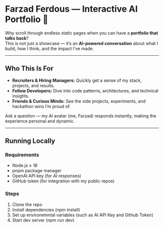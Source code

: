 # Farzad Ferdous — Interactive AI Portfolio 🤖

Why scroll through endless static pages when you can have a **portfolio that talks back**?  
This is not just a showcase — it’s an **AI-powered conversation** about what I build, how I think, and the impact I’ve made.

---

## Who This Is For

- **Recruiters & Hiring Managers:** Quickly get a sense of my stack, projects, and results.  
- **Fellow Developers:** Dive into code patterns, architectures, and technical insights.  
- **Friends & Curious Minds:** See the side projects, experiments, and hackathon wins I’m proud of.  

Ask a question — my AI avatar (me, Farzad) responds instantly, making the experience personal and dynamic.

---

## Running Locally

### Requirements

- Node.js ≥ 18  
- pnpm package manager  
- OpenAI API key (for AI responses)  
- GitHub token (for integration with my public repos)  

### Steps

1. Clone the repo
2. Install dependencies (npm install)
3. Set up environemntal variables (such as AI API Key and Github Token)
4. Start dev server (npm run dev)



